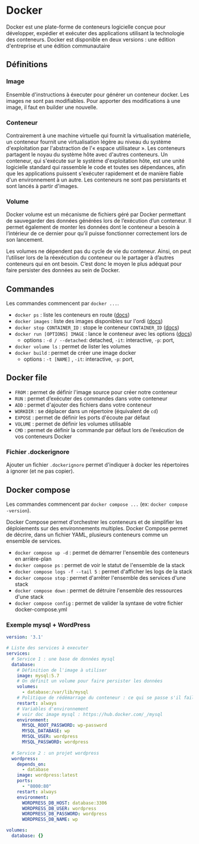 # Docker

Docker est une plate-forme de conteneurs logicielle conçue pour développer, expédier et exécuter des applications utilisant la technologie des conteneurs. Docker est disponible en deux versions : une édition d'entreprise et une édition communautaire

## Définitions

### Image

Ensemble d'instructions à éxecuter pour générer un conteneur docker. Les images ne sont pas modifiables. Pour apporter des modifications à une image, il faut en builder une nouvelle.

### Conteneur

Contrairement à une machine virtuelle qui fournit la virtualisation matérielle, un conteneur fournit une virtualisation légère au niveau du système d'exploitation par l'abstraction de l'« espace utilisateur ». Les conteneurs partagent le noyau du système hôte avec d'autres conteneurs. Un conteneur, qui s'exécute sur le système d'exploitation hôte, est une unité logicielle standard qui rassemble le code et toutes ses dépendances, afin que les applications puissent s'exécuter rapidement et de manière fiable d'un environnement à un autre. Les conteneurs ne sont pas persistants et sont lancés à partir d'images.

### Volume

Docker volume est un mécanisme de fichiers géré par Docker permettant de sauvegarder des données générées lors de l’exécution d’un conteneur. Il permet également de monter les données dont le conteneur a besoin à l’intérieur de ce dernier pour qu’il puisse fonctionner correctement lors de son lancement.

Les volumes ne dépendent pas du cycle de vie du conteneur. Ainsi, on peut l’utiliser lors de la réexécution du conteneur ou le partager à d’autres conteneurs qui en ont besoin. C’est donc le moyen le plus adéquat pour faire persister des données au sein de Docker.

## Commandes

Les commandes commencent par `docker ...`.

* `docker ps` : liste les conteneurs en route ([docs](https://docs.docker.com/engine/reference/commandline/ps/))
* `docker images` : liste des images disponibles sur l'ordi ([docs](https://docs.docker.com/engine/reference/commandline/images/))
* `docker stop CONTAINER_ID` : stope le conteneur `CONTAINER_ID` ([docs](https://docs.docker.com/engine/reference/commandline/stop/))
* `docker run [OPTIONS] IMAGE` : lance le conteneur avec les options ([docs](https://docs.docker.com/engine/reference/commandline/run/))
  * options : `-d / --detached`: detached, `-it`: interactive, `-p`: port, 
* `docker volume ls` : permet de lister les volumes
* `docker build` : permet de créer une image docker
  * options : `-t [NAME]` , `-it`: interactive, `-p`: port,  

## Docker file

* `FROM` : permet de définir l'image source pour créer notre conteneur
* `RUN` : permet d’exécuter des commandes dans votre conteneur
* `ADD` : permet d'ajouter des fichiers dans votre conteneur
* `WORKDIR` : se déplacer dans un répertoire (équivalent de `cd`)
* `EXPOSE` : permet de définir les ports d'écoute par défaut
* `VOLUME` : permet de définir les volumes utilisable
* `CMD` : permet de définir la commande par défaut lors de l’exécution de vos conteneurs Docker

### Fichier .dockerignore

Ajouter un fichier `.dockerignore` permet d'indiquer à docker les répertoires à ignorer (et ne pas copier).

## Docker compose

Les commandes commencent par `docker compose ...` (ex: `docker compose -version`).

Docker Compose permet d'orchestrer les conteneurs et de simplifier les déploiements sur des environnements multiples. Docker Compose permet de décrire, dans un fichier YAML, plusieurs conteneurs comme un ensemble de services.

* `docker compose up -d` : permet de démarrer l'ensemble des conteneurs en arrière-plan
* `docker compose ps` : permet de voir le statut de l'ensemble de la stack
* `docker compose logs -f --tail 5` : permet d'afficher les logs de la stack
* `docker compose stop` : permet d'arrêter l'ensemble des services d'une stack
* `docker compose down` : permet de détruire l'ensemble des ressources d'une stack
* `docker compose config` : permet de valider la syntaxe de votre fichier docker-compose.yml

### Exemple mysql + WordPress

```yml
version: '3.1'

# Liste des services à executer
services:
  # Service 1 : une base de données mysql
  database:
    # Définition de l'image à utiliser
    image: mysql:5.7
    # On définit un volume pour faire persister les données
    volumes:
      - database:/var/lib/mysql
    # Politique de rédémarrage du conteneur : ce qui se passe s'il fail
    restart: always
    # Variables d'environnement
    # voir doc image mysql : https://hub.docker.com/_/mysql
    environment:
      MYSQL_ROOT_PASSWORD: wp-password
      MYSQL_DATABASE: wp
      MYSQL_USER: wordpress
      MYSQL_PASSWORD: wordpress
  
  # Service 2 : un projet wordpress
  wordpress:
    depends_on:
      - database
    image: wordpress:latest
    ports:
      - "8000:80"
    restart: always
    environment:
      WORDPRESS_DB_HOST: database:3306
      WORDPRESS_DB_USER: wordpress
      WORDPRESS_DB_PASSWORD: wordpress
      WORDPRESS_DB_NAME: wp

volumes:
  database: {}
```
